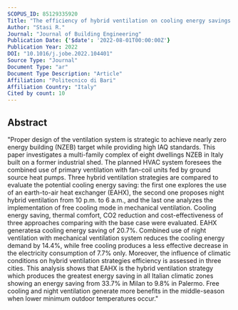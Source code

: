 ```yaml
---
SCOPUS_ID: 85129335920
Title: "The efficiency of hybrid ventilation on cooling energy savings in NZEBs"
Author: "Stasi R."
Journal: "Journal of Building Engineering"
Publication Date: {'$date': '2022-08-01T00:00:00Z'}
Publication Year: 2022
DOI: "10.1016/j.jobe.2022.104401"
Source Type: "Journal"
Document Type: "ar"
Document Type Description: "Article"
Affiliation: "Politecnico di Bari"
Affiliation Country: "Italy"
Cited by count: 10
---
```


## Abstract
"Proper design of the ventilation system is strategic to achieve nearly zero energy building (NZEB) target while providing high IAQ standards. This paper investigates a multi-family complex of eight dwellings NZEB in Italy built on a former industrial shed. The planned HVAC system foresees the combined use of primary ventilation with fan-coil units fed by ground source heat pumps. Three hybrid ventilation strategies are compared to evaluate the potential cooling energy saving: the first one explores the use of an earth-to-air heat exchanger (EAHX), the second one proposes night hybrid ventilation from 10 p.m. to 6 a.m., and the last one analyzes the implementation of free cooling mode in mechanical ventilation. Cooling energy saving, thermal comfort, CO2 reduction and cost-effectiveness of three approaches comparing with the base case were evaluated. EAHX generatesa cooling energy saving of 20.7%. Combined use of night ventilation with mechanical ventilation system reduces the cooling energy demand by 14.4%, while free cooling produces a less effective decrease in the electricity consumption of 7.7% only. Moreover, the influence of climatic conditions on hybrid ventilation strategies efficiency is assessed in three cities. This analysis shows that EAHX is the hybrid ventilation strategy which produces the greatest energy saving in all Italian climatic zones showing an energy saving from 33.7% in Milan to 9.8% in Palermo. Free cooling and night ventilation generate more benefits in the middle-season when lower minimum outdoor temperatures occur."
